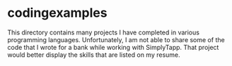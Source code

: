 codingexamples
==============

This directory contains many projects I have completed in various programming languages. Unfortunately, I am not able to share some of the code that I wrote for a bank while working with SimplyTapp. That project would better display the skills that are listed on my resume.
